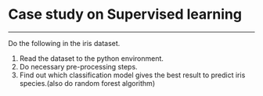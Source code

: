# Case study on Supervised learning
---

Do the following in the iris dataset.
1. Read the dataset to the python environment.
2. Do necessary pre-processing steps.
3. Find out which classification model gives the best result to predict iris
species.(also do random forest algorithm)
